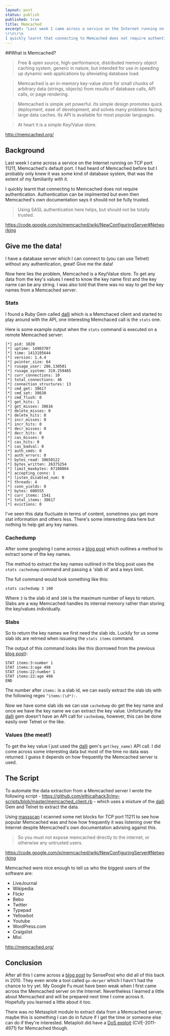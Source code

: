 ```yaml
---
layout: post
status: publish
published: true
title: Memcached
excerpt: "Last week I came across a service on the Internet running on TCP port 11211, Memcached's default port. I had heard of Memcached before but I probably only knew it was some kind of database system, that was the extent of my familiarity with it.
\r\n\r\n
I quickly learnt that connecting to Memcached does not require authentication. Authentication can be implmented but even then Memcached's own documentation says it should not be fully trusted."
---
```


##What is Memcached?

> Free & open source, high-performance, distributed memory object caching system, generic in nature, but intended for use in speeding up dynamic web applications by alleviating database load.

> Memcached is an in-memory key-value store for small chunks of arbitrary data (strings, objects) from results of database calls, API calls, or page rendering.

> Memcached is simple yet powerful. Its simple design promotes quick deployment, ease of development, and solves many problems facing large data caches. Its API is available for most popular languages.

> At heart it is a simple Key/Value store.

http://memcached.org/

## Background

Last week I came across a service on the Internet running on TCP port 11211, Memcached's default port. I had heard of Memcached before but I probably only knew it was some kind of database system, that was the extent of my familiarity with it.

I quickly learnt that connecting to Memcached does not require authentication. Authentication can be implmented but even then Memcached's own documentation says it should not be fully trusted. 

> Using SASL authentication here helps, but should not be totally trusted.

https://code.google.com/p/memcached/wiki/NewConfiguringServer#Networking

## Give me the data!

I have a database server which I can connect to (you can use Telnet) without any authentication, great! Give me the data!

Now here lies the problem, Memcached is a Key/Value store. To get any data from the key's values I need to know the key name first and the key name can be any string. I was also told that there was no way to get the key names from a Memcached server.

### Stats

I found a Ruby Gem called [dalli](https://github.com/mperham/dalli) which is a Memchaced client and started to play around with the API, one interesting Memchaced call is the ```stats``` one.

Here is some example output when the ```stats``` command is executed on a remote Memcached server:

```
[*] pid: 1020
[*] uptime: 14903707
[*] time: 1413105644
[*] version: 1.4.4
[*] pointer_size: 64
[*] rusage_user: 286.130501
[*] rusage_system: 319.259465
[*] curr_connections: 10
[*] total_connections: 46
[*] connection_structures: 13
[*] cmd_get: 38617
[*] cmd_set: 38630
[*] cmd_flush: 0
[*] get_hits: 1
[*] get_misses: 38616
[*] delete_misses: 0
[*] delete_hits: 0
[*] incr_misses: 0
[*] incr_hits: 0
[*] decr_misses: 0
[*] decr_hits: 0
[*] cas_misses: 0
[*] cas_hits: 0
[*] cas_badval: 0
[*] auth_cmds: 0
[*] auth_errors: 0
[*] bytes_read: 30650122
[*] bytes_written: 26375254
[*] limit_maxbytes: 67108864
[*] accepting_conns: 1
[*] listen_disabled_num: 0
[*] threads: 4
[*] conn_yields: 0
[*] bytes: 600555
[*] curr_items: 1541
[*] total_items: 38617
[*] evictions: 0
```

I've seen this data fluctuate in terms of content, sometimes you get more stat information and others less. There's some interesting data here but nothing to help get any key names.

### Cachedump

After some googleing I came across a [blog post](http://www.darkcoding.net/software/memcached-list-all-keys/) which outlines a method to extract some of the key names.

The method to extract the key names outlined in the blog post uses the ```stats cachedump``` command and passing a 'slab id' and a keys limit.

The full command would look something like this:

```
stats cachedump 3 100
```

Where ```3``` is the slab id and ```100``` is the maximum number of keys to return. Slabs are a way Memcached handles its internal memory rather than storing the key/values individually.

### Slabs

So to return the key names we first need the slab ids. Luckily for us some slab ids are retrned when issueing the ```stats items``` command.

The output of this command looks like this (borrowed from the previous [blog post](http://www.darkcoding.net/software/memcached-list-all-keys/)):

```
STAT items:3:number 1
STAT items:3:age 498
STAT items:22:number 1
STAT items:22:age 498
END
```

The number after ```items:``` is a slab id, we can easily extract the slab ids with the following regex ```^items:(\d*):```.

Now we have some slab ids we can use ```cachedump``` do get the key name and once we have the key name we can extract the key value. Unfortunatly the [dalli](https://github.com/mperham/dalli) gem doesn't have an API call for ```cachedump```, however, this can be done easily over Telnet or the like.

### Values (the meat!)

To get the key value I just used the [dalli](https://github.com/mperham/dalli) gem's ```get(key_name)``` API call. I did come across some interesting data but most of the time no data was returned. I guess it depends on how frequently the Memcached server is used.

## The Script

To automate the data extraction from a Memcached server I wrote the following script - https://github.com/ethicalhack3r/my-scripts/blob/master/memcached_client.rb - which uses a mixture of the [dalli](https://github.com/mperham/dalli) Gem and Telnet to extract the data.

Using [massscan](https://github.com/robertdavidgraham/masscan) I scanned some net blocks for TCP port 11211 to see how popular Memcached was and how how frequently it was listening over the Internet despite Memcached's own documentation advising against this.

> So you must not expose memcached directly to the internet, or otherwise any untrusted users.

https://code.google.com/p/memcached/wiki/NewConfiguringServer#Networking

Memcached were nice enough to tell us who the biggest users of the software are:

- LiveJournal
- Wikipedia
- Flickr
- Bebo
- Twitter
- Typepad
- Yellowbot
- Youtube
- WordPress.com
- Craigslist
- Mixi

http://memcached.org/

## Conclusion

After all this I came across a [blog post](http://www.sensepost.com/blog/4873.html) by SensePost who did all of this back in 2010. They even wrote a tool called ```go-derper``` which I havn't had the chance to try yet. My Google Fu must have been weak when I first came across the Memcached server on the Internet. Nevertheless I learned a little about Memcached and will be prepared next time I come across it. Hopefully you learned a little about it too.

There was no Metasploit module to extract data from a Memcached server, maybe this is something I can do in future if I get the time or someone else can do if they're interested. Metaploit did have a [DoS exploit](https://github.com/rapid7/metasploit-framework/blob/master/modules/auxiliary/dos/misc/memcached.rb) (CVE-2011-4971) for Memcached though.
